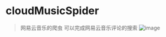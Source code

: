 # cloudMusicSpider
>网易云音乐的爬虫
>可以完成网易云音乐评论的搜索
![image](https://github.com/Jhinwins/cloudMusicSpider/edit/master/imgs/index.png)
